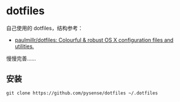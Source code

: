 # dotfiles

自己使用的 dotfiles，结构参考：

- [paulmillr/dotfiles: Colourful & robust OS X configuration files and utilities.](https://github.com/paulmillr/dotfiles)

慢慢完善……

## 安装

```
git clone https://github.com/pysense/dotfiles ~/.dotfiles
```
